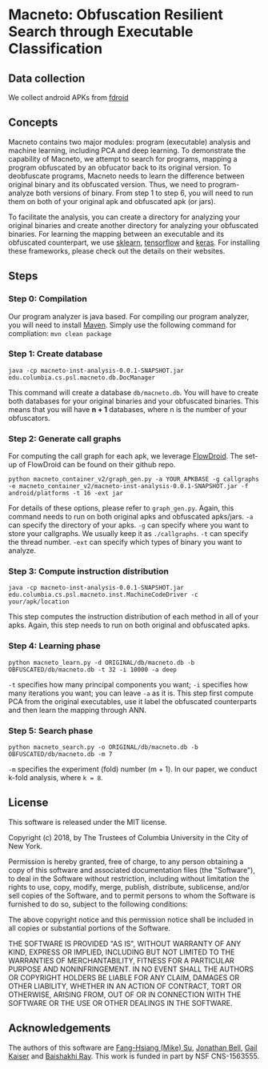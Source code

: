 # Macneto: Obfuscation Resilient Search through Executable Classification

## Data collection
We collect android APKs from [fdroid](https://f-droid.org/en/) 

## Concepts
Macneto contains two major modules: program (executable) analysis and machine learning, including PCA and deep learning.
To demonstrate the capability of Macneto, we attempt to search for programs, mapping a program obfuscated by an obfucator back to its original version.
To deobfuscate programs, Macneto needs to learn the difference between original binary and its obfuscated version.
Thus, we need to program-analyze both versions of binary.
From step 1 to step 6, you will need to run them on both of your original apk and obfuscated apk (or jars).

To facilitate the analysis, you can create a directory for analyzing your original binaries and create another directory for analyzing your obfuscated binaries.
For learning the mapping between an executable and its obfuscated counterpart, we use [sklearn](http://scikit-learn.org/stable/), [tensorflow](https://www.tensorflow.org/) and [keras](https://keras.io/).
For installing these frameworks, please check out the details on their websites.

## Steps

### Step 0: Compilation </br>
Our program analyzer is java based.
For compiling our program analyzer, you will need to install [Maven](https://maven.apache.org/install.html).
Simply use the following command for compliation:
`mvn clean package`

### Step 1: Create database </br>
`java -cp macneto-inst-analysis-0.0.1-SNAPSHOT.jar edu.columbia.cs.psl.macneto.db.DocManager`

This command will create a database `db/macneto.db`. You will have to create both databases for your original binaries and your obfuscated binaries. This means that you will have <b>n + 1</b> databases, where n is the number of your obfuscators.

### Step 2: Generate call graphs </br>
For computing the call graph for each apk, we leverage [FlowDroid](https://github.com/secure-software-engineering/FlowDroid).
The set-up of FlowDroid can be found on their github repo.

`python macneto_container_v2/graph_gen.py -a YOUR_APKBASE -g callgraphs -e macneto_container_v2/macneto-inst-analysis-0.0.1-SNAPSHOT.jar -f android/platforms -t 16 -ext jar`

For details of these options, please refer to `graph_gen.py`. Again, this command needs to run on both original apks and obfuscated apks/jars. `-a` can specify the directory of your apks. `-g` can specify where you want to store your callgraphs. We usually keep it as `./callgraphs`. `-t` can specify the thread number. `-ext` can specify which types of binary you want to analyze.

### Step 3: Compute instruction distribution </br>
`java -cp macneto-inst-analysis-0.0.1-SNAPSHOT.jar edu.columbia.cs.psl.macneto.inst.MachineCodeDriver -c your/apk/location`

This step computes the instruction distribution of each method in all of your apks. Again, this step needs to run on both original and obfuscated apks. 

### Step 4: Learning phase
`python macneto_learn.py -d ORIGINAL/db/macneto.db -b OBFUSCATED/db/macneto.db -t 32 -i 10000 -a deep`

`-t` specifies how many principal components you want; `-i` specifies how many iterations you want; you can leave `-a` as it is.
This step first compute PCA from the original executables, use it label the obfuscated counterparts and then learn the mapping through ANN.

### Step 5: Search phase
`python macneto_search.py -o ORIGINAL/db/macneto.db -b OBFUSCATED/db/macneto.db -m 7`

`-m` specifies the experiment (fold) number (m + 1). 
In our paper, we conduct k-fold analysis, where `k = 8`.

License
-------
This software is released under the MIT license.

Copyright (c) 2018, by The Trustees of Columbia University in the City of New York.

Permission is hereby granted, free of charge, to any person obtaining a copy of this software and associated documentation files (the "Software"), to deal in the Software without restriction, including without limitation the rights to use, copy, modify, merge, publish, distribute, sublicense, and/or sell copies of the Software, and to permit persons to whom the Software is furnished to do so, subject to the following conditions:

The above copyright notice and this permission notice shall be included in all copies or substantial portions of the Software.

THE SOFTWARE IS PROVIDED "AS IS", WITHOUT WARRANTY OF ANY KIND, EXPRESS OR IMPLIED, INCLUDING BUT NOT LIMITED TO THE WARRANTIES OF MERCHANTABILITY, FITNESS FOR A PARTICULAR PURPOSE AND NONINFRINGEMENT. IN NO EVENT SHALL THE AUTHORS OR COPYRIGHT HOLDERS BE LIABLE FOR ANY CLAIM, DAMAGES OR OTHER LIABILITY, WHETHER IN AN ACTION OF CONTRACT, TORT OR OTHERWISE, ARISING FROM, OUT OF OR IN CONNECTION WITH THE SOFTWARE OR THE USE OR OTHER DEALINGS IN THE SOFTWARE.

Acknowledgements
--------
The authors of this software are [Fang-Hsiang (Mike) Su](mailto:mikefhsu@cs.columbia.edu), [Jonathan Bell](mailto:bellj@gmu.edu), [Gail Kaiser](mailto:kaiser@cs.columbia.edu) and [Baishakhi Ray](mailto:rayb@cs.columbia.edu). This work is funded in part by NSF CNS-1563555.
